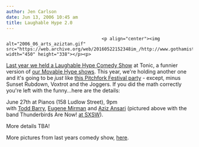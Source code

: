 ```yaml
---
author: Jen Carlson
date: Jun 13, 2006 10:45 am
title: Laughable Hype 2.0
---
```


	
										<p align="center"><img alt="2006_06_arts_aziztan.gif" src="https://web.archive.org/web/20160522152348im_/http://www.gothamist.com/attachments/arts_jen/2006_06_arts_aziztan.gif" width="450" height="338"></p><p>
<a href="https://web.archive.org/web/20160522152348/http://www.gothamist.com/archives/2005/05/18/still_laughing.php">Last year we held a Laughable Hype Comedy Show</a> at Tonic, a funnier version of <a href="https://web.archive.org/web/20160522152348/http://www.gothamist.com/archives/movable_hype/">our Movable Hype shows</a>. This year, we&apos;re holding another one and it&apos;s going to be <em>just</em> like <a href="https://web.archive.org/web/20160522152348/http://upcoming.org/event/80198/">this Pitchfork Festival party</a> - except, minus Sunset Rubdown, Voxtrot and the Joggers. If you did the math correctly you&apos;re left with the funny...here are the details: 

</p><p>June 27th at Pianos (158 Ludlow Street), 9pm<br>
with <a href="https://web.archive.org/web/20160522152348/http://toddbarry.com/">Todd Barry</a>, <a href="https://web.archive.org/web/20160522152348/http://www.eugenemirman.com/">Eugene Mirman</a> and <a href="https://web.archive.org/web/20160522152348/http://azizisbored.com/">Aziz Ansari</a> (pictured above with the band Thunderbirds Are Now! <a href="https://web.archive.org/web/20160522152348/http://www.flickr.com/photos/jenc/115602483/">at SXSW</a>).</p>

<p>More details TBA! </p>

<p>More pictures from last years comedy show, <a href="https://web.archive.org/web/20160522152348/http://www.flickr.com/photos/tags/laughablehype/">here</a>. </p>					
										
									
				